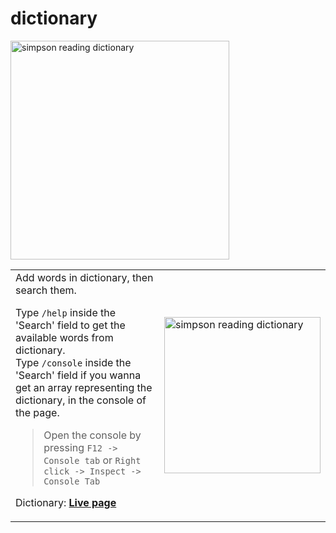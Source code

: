 ﻿# dictionary

<table>
  <tr>
    <img src="https://media4.giphy.com/media/v1.Y2lkPTc5MGI3NjExa3V6ZGJyMjZyaDN5aXUyaDc2aXB4OGxtcWVzcGVmNWVmM3dncmNmMiZlcD12MV9pbnRlcm5hbF9naWZfYnlfaWQmY3Q9Zw/l2Je66zG6mAAZxgqI/giphy.gif" width="350" alt="simpson reading dictionary" />
    <td>Add words in dictionary, then search them.

Type `/help` inside the 'Search' field to get the available words from dictionary.  
Type `/console` inside the 'Search' field if you wanna get an array representing the dictionary, in the console of the page.

> Open the console by pressing `F12 -> Console tab` or `Right click -> Inspect -> Console Tab`

Dictionary: [**Live page**](https://loghindev.github.io/dictionary/)</td>
    <td> <img src="https://media4.giphy.com/media/v1.Y2lkPTc5MGI3NjExa3V6ZGJyMjZyaDN5aXUyaDc2aXB4OGxtcWVzcGVmNWVmM3dncmNmMiZlcD12MV9pbnRlcm5hbF9naWZfYnlfaWQmY3Q9Zw/l2Je66zG6mAAZxgqI/giphy.gif" width="250" alt="simpson reading dictionary" /></td>

  </tr>
</table>
